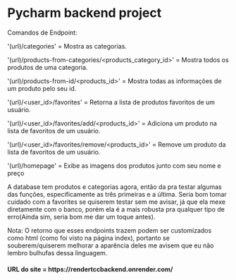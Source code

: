 <h1> Pycharm backend project </h1>

Comandos de Endpoint:

'(url)/categories' = Mostra as categorias.

'(url)/products-from-categories/<products_category_id>' = Mostra todos os produtos de uma categoria.

'(url)/products-from-id/<products_id>' = Mostra todas as informações de um produto pelo seu id.

'(url)/<user_id>/favorites' = Retorna a lista de produtos favoritos de um usuário.

'(url)/<user_id>/favorites/add/<products_id>' = Adiciona um produto na lista de favoritos de um usuário.

'(url)/<user_id>/favorites/remove/<products_id>' = Remove um produto da lista de favoritos de um usuário.

'(url)/homepage' = Exibe as imagens dos produtos junto com seu nome e preço

A database tem produtos e categorias agora, então da pra testar algumas das funções, especificamente as três primeiras e a última. Seria bom tomar cuidado com a favorites se quiserem testar sem me avisar, já que ela mexe diretamente com o banco, porém ela é a mais robusta pra qualquer tipo de erro(Ainda sim, seria bom me dar um toque antes).

Nota: O retorno que esses endpoints trazem podem ser customizados como html (como foi visto na página index), portanto se souberem/quiserem melhorar a aparência deles me avisem que eu não lembro bulhufas dessa linguagem.

<h4> URL do site = https://rendertccbackend.onrender.com/ </h4>
